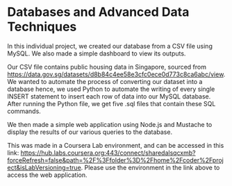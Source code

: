 # Databases and Advanced Data Techniques

In this individual project, we created our database from a CSV file using MySQL. We also made a simple dashboard to view its outputs. 

Our CSV file contains public housing data in Singapore, sourced from https://data.gov.sg/datasets/d8b84c4ee58e3cfc0ece0d773c8ca6abc/view. We wanted to automate the process of converting our dataset into a database hence, we used Python to automate the writing of every single INSERT statement to insert each row of data into our MySQL database. After running the Python file, we get five .sql files that contain these SQL commands.

We then made a simple web application using Node.js and Mustache to display the results of our various queries to the database.

This was made in a Coursera Lab environment, and can be accessed in this link: https://hub.labs.coursera.org:443/connect/sharedalsqcxmb?forceRefresh=false&path=%2F%3Ffolder%3D%2Fhome%2Fcoder%2Fproject&isLabVersioning=true. Please use the environment in the link above to access the web application.